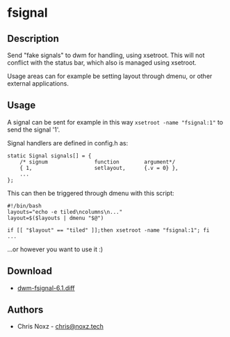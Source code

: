 fsignal
=======

Description
-----------
Send "fake signals" to dwm for handling, using xsetroot. This will not conflict
with the status bar, which also is managed using xsetroot.

Usage areas can for example be setting layout through dmenu, or other external
applications.

Usage
-----
A signal can be sent for example in this way `xsetroot -name "fsignal:1"` to
send the signal '1'.

Signal handlers are defined in config.h as:

	static Signal signals[] = {
		/* signum               function        argument*/
		{ 1,                    setlayout,      {.v = 0} },
		...
	};

This can then be triggered through dmenu with this script:

	#!/bin/bash
	layouts="echo -e tiled\ncolumns\n..."
	layout=$($layouts | dmenu "$@")
	
	if [[ "$layout" == "tiled" ]];then xsetroot -name "fsignal:1"; fi
	...

...or however you want to use it :)

Download
--------
* [dwm-fsignal-6.1.diff](dwm-fsignal-6.1.diff)

Authors
-------
* Chris Noxz - <chris@noxz.tech>
